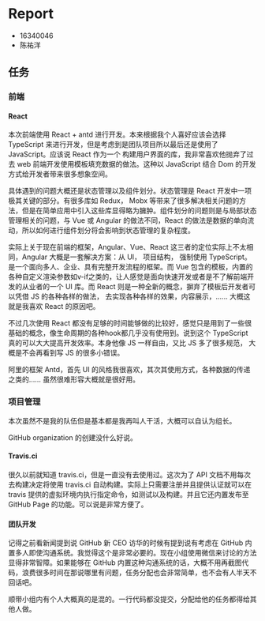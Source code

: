 # Report

* 16340046
* 陈祐洋

## 任务

### 前端

#### React

本次前端使用 React + antd 进行开发。本来根据我个人喜好应该会选择 TypeScript 来进行开发，但是考虑到是团队项目所以最后还是使用了 JavaScript。应该说 React 作为一个 构建用户界面的库，我非常喜欢他抛弃了过去 web 前端开发使用模板填充数据的做法。这种以 JavaScript 结合 Dom 的开发方式给开发者带来很多想象空间。

具体遇到的问题大概还是状态管理以及组件划分。状态管理是 React 开发中一项极其关键的部分。有很多库如 Redux， Mobx 等带来了很多解决相关问题的方法，但是在简单应用中引入这些库显得略为臃肿。组件划分的问题则是与局部状态管理相关的问题，与 Vue 或 Angular 的做法不同，React 的做法是数据的单向流动，所以如何进行组件划分将会影响到状态管理的复杂程度。

实际上关于现在前端的框架，Angular、Vue、React 这三者的定位实际上不太相同，Angular 大概是一套解决方案：从 UI， 项目结构， 强制使用 TypeScript。是一个面向多人、企业、具有完整开发流程的框架。而 Vue 包含的模板，内置的各种自定义渲染参数如v-if之类的，让人感觉是面向快速开发或者是不了解前端开发的从业者的一个 UI 库。而 React 则是一种全新的概念，摒弃了模板后开发者可以凭借 JS 的各种各样的做法， 去实现各种各样的效果，内容展示，…… 大概这就是我喜欢 React 的原因吧。

不过几次使用 React 都没有足够的时间能够做的比较好，感觉只是用到了一些很基础的概念，像生命周期的各种hook都几乎没有使用到。说到这个 TypeScript 真的可以大大提高开发效率。本身他像 JS 一样自由，又比 JS 多了很多规范， 大概是不会再看到写 JS 的很多小错误。

阿里的框架 Antd，首先 UI 的风格我很喜欢，其次其使用方式，各种数据的传递之类的…… 虽然很难形容大概就是很好用。

### 项目管理

本次虽然不是我的队伍但是基本都是我再叫人干活，大概可以自认为组长。

GitHub organization 的创建没什么好说。

#### Travis.ci

很久以前就知道 travis.ci，但是一直没有去使用过。这次为了 API 文档不用每次去构建决定将使用 travis.ci 自动构建。实际上只需要注册并且提供认证就可以在 travis 提供的虚拟环境内执行指定命令，如测试以及构建。并且它还内置发布至 GitHub Page 的功能。可以说是非常方便了。

#### 团队开发

记得之前看新闻提到说 GitHub 新 CEO 访华的时候有提到说有考虑在 GitHub 内置多人即使沟通系统。我觉得这个是非常必要的。现在小组使用微信来讨论的方法显得非常智障。如果能够在 GitHub 内置这种沟通系统的话，大概不用再截图代码，浪费很多时间在那说哪里有问题，任务分配也会非常简单，也不会有人半天不回话吧。

顺带小组内有个人大概真的是混的。一行代码都没提交，分配给他的任务都得给其他人做。